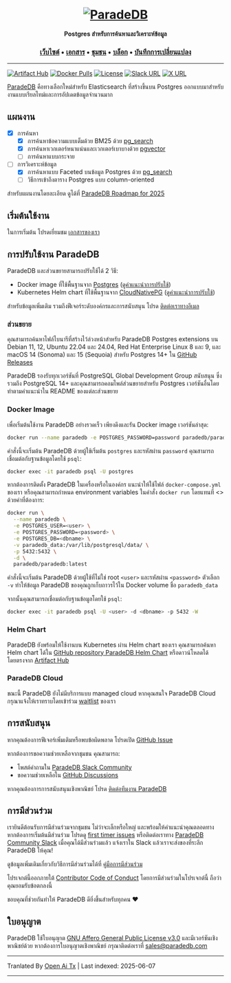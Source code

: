 <h1 align="center">
  <a href="https://paradedb.com"><img src="https://raw.githubusercontent.com/paradedb/paradedb/dev/docs/logo/readme.svg" alt="ParadeDB"></a>
<br>
</h1>

<p align="center">
  <b>Postgres สำหรับการค้นหาและวิเคราะห์ข้อมูล</b> <br />
</p>

<h3 align="center">
  <a href="https://paradedb.com">เว็บไซต์</a> &bull;
  <a href="https://docs.paradedb.com">เอกสาร</a> &bull;
  <a href="https://join.slack.com/t/paradedbcommunity/shared_invite/zt-32abtyjg4-yoYoi~RPh9MSW8tDbl0BQw">ชุมชน</a> &bull;
  <a href="https://paradedb.com/blog/">บล็อก</a> &bull;
  <a href="https://docs.paradedb.com/changelog/">บันทึกการเปลี่ยนแปลง</a>
</h3>

---

[![Artifact Hub](https://img.shields.io/endpoint?url=https://artifacthub.io/badge/repository/paradedb)](https://artifacthub.io/packages/search?repo=paradedb)
[![Docker Pulls](https://img.shields.io/docker/pulls/paradedb/paradedb)](https://hub.docker.com/r/paradedb/paradedb)
[![License](https://img.shields.io/github/license/paradedb/paradedb?color=blue)](https://github.com/paradedb/paradedb?tab=AGPL-3.0-1-ov-file#readme)
[![Slack URL](https://img.shields.io/badge/Join%20Slack-purple?logo=slack&link=https%3A%2F%2Fjoin.slack.com%2Ft%2Fparadedbcommunity%2Fshared_invite%2Fzt-32abtyjg4-yoYoi~RPh9MSW8tDbl0BQw)](https://join.slack.com/t/paradedbcommunity/shared_invite/zt-32abtyjg4-yoYoi~RPh9MSW8tDbl0BQw)
[![X URL](https://img.shields.io/twitter/url?url=https%3A%2F%2Ftwitter.com%2Fparadedb&label=Follow%20%40paradedb)](https://x.com/paradedb)

[ParadeDB](https://paradedb.com) คือทางเลือกใหม่สำหรับ Elasticsearch ที่สร้างขึ้นบน Postgres ออกแบบมาสำหรับงานแบบเรียลไทม์และการอัปเดตข้อมูลจำนวนมาก

## แผนงาน

- [x] การค้นหา
  - [x] การค้นหาข้อความแบบเต็มด้วย BM25 ด้วย [pg_search](https://github.com/paradedb/paradedb/tree/dev/pg_search#overview)
  - [x] การค้นหาเวกเตอร์หนาแน่นและเวกเตอร์เบาบางด้วย [pgvector](https://github.com/pgvector/pgvector#pgvector)
  - [ ] การค้นหาแบบกระจาย
- [ ] การวิเคราะห์ข้อมูล
  - [x] การค้นหาแบบ Faceted บนข้อมูล Postgres ด้วย [pg_search](https://github.com/paradedb/paradedb/tree/dev/pg_search#overview)
  - [ ] วิธีการเข้าถึงตาราง Postgres แบบ column-oriented

สำหรับแผนงานโดยละเอียด ดูได้ที่ [ParadeDB Roadmap for 2025](https://github.com/orgs/paradedb/discussions/2041)

## เริ่มต้นใช้งาน

ในการเริ่มต้น โปรดเยี่ยมชม [เอกสารของเรา](https://docs.paradedb.com)

## การปรับใช้งาน ParadeDB

ParadeDB และส่วนขยายสามารถปรับใช้ได้ 2 วิธี:

- Docker image ที่ใช้พื้นฐานจาก [Postgres](https://hub.docker.com/_/postgres) ([ดูคำแนะนำการปรับใช้](https://docs.paradedb.com/deploy/aws))
- Kubernetes Helm chart ที่ใช้พื้นฐานจาก [CloudNativePG](https://artifacthub.io/packages/helm/cloudnative-pg/cloudnative-pg) ([ดูคำแนะนำการปรับใช้](https://docs.paradedb.com/deploy/helm))

สำหรับข้อมูลเพิ่มเติม รวมถึงฟีเจอร์ระดับองค์กรและการสนับสนุน โปรด [ติดต่อเราทางอีเมล](mailto:sales@paradedb.com)

### ส่วนขยาย

คุณสามารถค้นหาไฟล์ไบนารีที่สร้างไว้ล่วงหน้าสำหรับ ParadeDB Postgres extensions บน Debian 11, 12, Ubuntu 22.04 และ 24.04, Red Hat Enterprise Linux 8 และ 9, และ macOS 14 (Sonoma) และ 15 (Sequoia) สำหรับ Postgres 14+ ใน [GitHub Releases](https://github.com/paradedb/paradedb/releases/latest)

ParadeDB รองรับทุกเวอร์ชันที่ PostgreSQL Global Development Group สนับสนุน ซึ่งรวมถึง PostgreSQL 14+ และคุณสามารถคอมไพล์ส่วนขยายสำหรับ Postgres เวอร์ชันอื่นโดยทำตามคำแนะนำใน README ของแต่ละส่วนขยาย

### Docker Image

เพื่อเริ่มต้นใช้งาน ParadeDB อย่างรวดเร็ว เพียงดึงและรัน Docker image เวอร์ชันล่าสุด:

```bash
docker run --name paradedb -e POSTGRES_PASSWORD=password paradedb/paradedb
```

คำสั่งนี้จะเริ่มต้น ParadeDB ด้วยผู้ใช้เริ่มต้น `postgres` และรหัสผ่าน `password` คุณสามารถเชื่อมต่อกับฐานข้อมูลโดยใช้ `psql`:

```bash
docker exec -it paradedb psql -U postgres
```

หากต้องการติดตั้ง ParadeDB ในเครื่องหรือในองค์กร แนะนำให้ใช้ไฟล์ `docker-compose.yml` ของเรา หรือคุณสามารถกำหนด environment variables ในคำสั่ง `docker run` โดยแทนที่ <> ด้วยค่าที่ต้องการ:

```bash
docker run \
  --name paradedb \
  -e POSTGRES_USER=<user> \
  -e POSTGRES_PASSWORD=<password> \
  -e POSTGRES_DB=<dbname> \
  -v paradedb_data:/var/lib/postgresql/data/ \
  -p 5432:5432 \
  -d \
  paradedb/paradedb:latest
```

คำสั่งนี้จะเริ่มต้น ParadeDB ด้วยผู้ใช้ที่ไม่ใช่ root `<user>` และรหัสผ่าน `<password>` ตัวเลือก `-v` ทำให้ข้อมูล ParadeDB ของคุณถูกเก็บถาวรไว้ใน Docker volume ชื่อ `paradedb_data`

จากนั้นคุณสามารถเชื่อมต่อกับฐานข้อมูลโดยใช้ `psql`:

```bash
docker exec -it paradedb psql -U <user> -d <dbname> -p 5432 -W
```

### Helm Chart

ParadeDB ยังพร้อมให้ใช้งานบน Kubernetes ผ่าน Helm chart ของเรา คุณสามารถค้นหา Helm chart ได้ใน [GitHub repository ParadeDB Helm Chart](https://github.com/paradedb/charts) หรือดาวน์โหลดได้โดยตรงจาก [Artifact Hub](https://artifacthub.io/packages/helm/paradedb/paradedb)

### ParadeDB Cloud

ขณะนี้ ParadeDB ยังไม่มีบริการแบบ managed cloud หากคุณสนใจ ParadeDB Cloud กรุณาแจ้งให้เราทราบโดยเข้าร่วม [waitlist](https://form.typeform.com/to/jHkLmIzx) ของเรา

## การสนับสนุน

หากคุณต้องการฟีเจอร์เพิ่มเติมหรือพบข้อผิดพลาด โปรดเปิด
[GitHub Issue](https://github.com/paradedb/paradedb/issues/new/choose)

หากต้องการขอความช่วยเหลือจากชุมชน คุณสามารถ:

- โพสต์คำถามใน [ParadeDB Slack Community](https://join.slack.com/t/paradedbcommunity/shared_invite/zt-32abtyjg4-yoYoi~RPh9MSW8tDbl0BQw)
- ขอความช่วยเหลือใน [GitHub Discussions](https://github.com/paradedb/paradedb/discussions)

หากคุณต้องการการสนับสนุนเชิงพาณิชย์ โปรด [ติดต่อทีมงาน ParadeDB](mailto:sales@paradedb.com)

## การมีส่วนร่วม

เรายินดีต้อนรับการมีส่วนร่วมจากชุมชน ไม่ว่าจะเล็กหรือใหญ่ และพร้อมให้คำแนะนำคุณตลอดทาง หากต้องการเริ่มต้นมีส่วนร่วม โปรดดู [first timer issues](https://github.com/paradedb/paradedb/labels/good%20first%20issue)
หรือติดต่อเราทาง [ParadeDB Community Slack](https://join.slack.com/t/paradedbcommunity/shared_invite/zt-32abtyjg4-yoYoi~RPh9MSW8tDbl0BQw) เมื่อคุณได้มีส่วนร่วมแล้ว แจ้งเราใน Slack แล้วเราจะส่งของที่ระลึก ParadeDB ให้คุณ!

ดูข้อมูลเพิ่มเติมเกี่ยวกับวิธีการมีส่วนร่วมได้ที่
[คู่มือการมีส่วนร่วม](https://raw.githubusercontent.com/paradedb/paradedb/dev/CONTRIBUTING.md)

โปรเจกต์นี้ออกภายใต้ [Contributor Code of Conduct](https://raw.githubusercontent.com/paradedb/paradedb/dev/CODE_OF_CONDUCT.md)
โดยการมีส่วนร่วมในโปรเจกต์นี้ ถือว่าคุณยอมรับข้อตกลงนี้

ขอบคุณที่ช่วยกันทำให้ ParadeDB ดียิ่งขึ้นสำหรับทุกคน :heart:

## ใบอนุญาต

ParadeDB ใช้ใบอนุญาต [GNU Affero General Public License v3.0](https://raw.githubusercontent.com/paradedb/paradedb/dev/LICENSE) และมีเวอร์ชันเชิงพาณิชย์ด้วย หากต้องการใบอนุญาตเชิงพาณิชย์ กรุณาติดต่อเราที่ [sales@paradedb.com](mailto:sales@paradedb.com)

---

Tranlated By [Open Ai Tx](https://github.com/OpenAiTx/OpenAiTx) | Last indexed: 2025-06-07

---